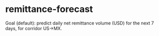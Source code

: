 # remittance-forecast
Goal (default): predict daily net remittance volume (USD) for the next 7 days, for corridor US→MX.
